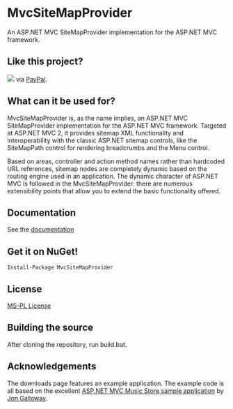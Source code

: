 # MvcSiteMapProvider
An ASP.NET MVC SiteMapProvider implementation for the ASP.NET MVC framework.

## Like this project?
[<img src="https://www.paypal.com/en_US/i/btn/btn_donate_SM.gif">](https://www.paypal.com/cgi-bin/webscr?cmd=_s-xclick&hosted_button_id=C8GLSG8E33NA4) via [PayPal](https://www.paypal.com/cgi-bin/webscr?cmd=_s-xclick&hosted_button_id=C8GLSG8E33NA4).

## What can it be used for?
MvcSiteMapProvider is, as the name implies, an ASP.NET MVC SiteMapProvider implementation for the ASP.NET MVC framework. Targeted at ASP.NET MVC 2, it provides sitemap XML functionality and interoperability with the classic ASP.NET sitemap controls, like the SiteMapPath control for rendering breadcrumbs and the Menu control.

Based on areas, controller and action method names rather than hardcoded URL references, sitemap nodes are completely dynamic based on the routing engine used in an application. The dynamic character of ASP.NET MVC is followed in the MvcSiteMapProvider: there are numerous extensibility points that allow you to extend the basic functionality offered.

## Documentation
See the [documentation](https://github.com/maartenba/MvcSiteMapProvider/wiki)

## Get it on NuGet!

    Install-Package MvcSiteMapProvider
	
## License
[MS-PL License](https://github.com/maartenba/MvcSiteMapProvider/blob/master/LICENSE.md)

## Building the source
After cloning the repository, run build.bat.

## Acknowledgements
The downloads page features an example application. The example code is all based on the excellent [ASP.NET MVC Music Store sample application](http://www.asp.net/mvc/videos/mvc-2/music-store/mvc-music-store-part-1-intro,-tools,-and-project-structure) by [Jon Galloway](http://weblogs.asp.net/jgalloway/).